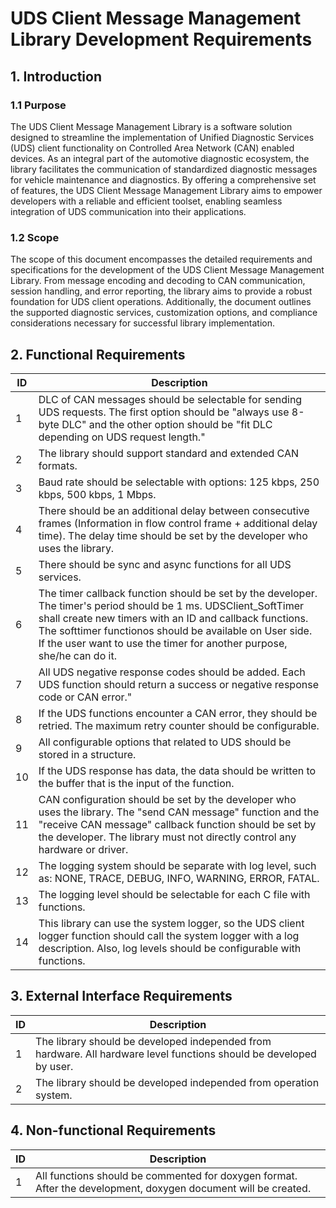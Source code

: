 # UDS Client Message Management Library Development Requirements
## 1. Introduction
### 1.1 Purpose
The UDS Client Message Management Library is a software solution designed to streamline the implementation of Unified Diagnostic Services (UDS) client functionality on Controlled Area Network (CAN) enabled devices. As an integral part of the automotive diagnostic ecosystem, the library facilitates the communication of standardized diagnostic messages for vehicle maintenance and diagnostics. By offering a comprehensive set of features, the UDS Client Message Management Library aims to empower developers with a reliable and efficient toolset, enabling seamless integration of UDS communication into their applications.
### 1.2 Scope
The scope of this document encompasses the detailed requirements and specifications for the development of the UDS Client Message Management Library. From message encoding and decoding to CAN communication, session handling, and error reporting, the library aims to provide a robust foundation for UDS client operations. Additionally, the document outlines the supported diagnostic services, customization options, and compliance considerations necessary for successful library implementation.

## 2. Functional Requirements
| ID | Description |
| - | - |
| 1 | DLC of CAN messages should be selectable for sending UDS requests. The first option should be "always use 8-byte DLC" and the other option should be "fit DLC depending on UDS request length." |
| 2 | The library should support standard and extended CAN formats. |
| 3 | Baud rate should be selectable with options: 125 kbps, 250 kbps, 500 kbps, 1 Mbps. |
| 4 | There should be an additional delay between consecutive frames (Information in flow control frame + additional delay time). The delay time should be set by the developer who uses the library. |
| 5 | There should be sync and async functions for all UDS services. |
| 6 | The timer callback function should be set by the developer. The timer's period should be 1 ms. UDSClient_SoftTimer shall create new timers with an ID and callback functions. The softtimer functionos should be available on User side. If the user want to use the timer for another purpose, she/he can do it. |
| 7 | All UDS negative response codes should be added. Each UDS function should return a success or negative response code or CAN error." |
| 8 | If the UDS functions encounter a CAN error, they should be retried. The maximum retry counter should be configurable. |
| 9 | All configurable options that related to UDS should be stored in a structure. |
| 10 | If the UDS response has data, the data should be written to the buffer that is the input of the function. |
| 11 | CAN configuration should be set by the developer who uses the library. The "send CAN message" function and the "receive CAN message" callback function should be set by the developer. The library must not directly control any hardware or driver. |
| 12 | The logging system should be separate with log level, such as: NONE, TRACE, DEBUG, INFO, WARNING, ERROR, FATAL. |
| 13 | The logging level should be selectable for each C file with functions. |
| 14 | This library can use the system logger, so the UDS client logger function should call the system logger with a log description. Also, log levels should be configurable with functions. |

## 3. External Interface Requirements
| ID | Description |
| - | - |
| 1 | The library should be developed independed from hardware. All hardware level functions should be developed by user. |
| 2 | The library should be developed independed from operation system. |

## 4. Non-functional Requirements
| ID | Description |
| - | - |
| 1 | All functions should be commented for doxygen format. After the development, doxygen document will be created. |
